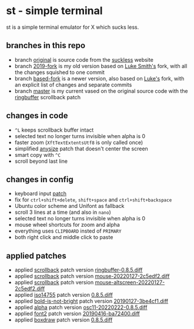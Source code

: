 # st - simple terminal
st is a simple terminal emulator for X which sucks less.

## branches in this repo
+ branch [original](https://github.com/Cortan122/st/tree/original) is source code from the [suckless](https://st.suckless.org/) website
+ branch [2019-fork](https://github.com/Cortan122/st/tree/2019-fork) is my old version based on [Luke Smith's](https://github.com/LukeSmithxyz/st) fork, with all the changes squished to one commit
+ branch [based-fork](https://github.com/Cortan122/st/tree/based-fork) is a newer version, also based on [Luke's](https://github.com/LukeSmithxyz/st) fork, with an explicit list of changes and separate commits
+ branch [master](https://github.com/Cortan122/st/tree/master) is my current vased on the original source code with the [ringbuffer](https://st.suckless.org/patches/scrollback/st-scrollback-ringbuffer-0.8.5.diff) scrollback patch

## changes in code
+ `^L` keeps scrollback buffer intact
+ selected text no longer turns invisible when alpha is 0
+ faster zoom (`XftTextExtentsUtf8` is only called once)
+ simplified [anysize](https://st.suckless.org/patches/anysize/) patch that doesn't center the screen
+ smart copy with `^C`
+ scroll beyond last line

## changes in config
+ keyboard input [patch](https://st.suckless.org/patches/fix_keyboard_input/)
+ fix for `ctrl+shift+delete`, `shift+space` and `ctrl+shift+backspace`
+ Ubuntu color scheme and Unifont as fallback
+ scroll 3 lines at a time (and also in `nano`)
+ selected text no longer turns invisible when alpha is 0
+ mouse wheel shortcuts for zoom and alpha
+ everything uses `CLIPBOARD` insted of `PRIMARY`
+ both right click and middle click to paste

## applied patches
+ applied [scrollback](https://st.suckless.org/patches/scrollback) patch version [ringbuffer-0.8.5.diff](https://st.suckless.org/patches/scrollback/st-scrollback-ringbuffer-0.8.5.diff)
+ applied [scrollback](https://st.suckless.org/patches/scrollback) patch version [mouse-20220127-2c5edf2.diff](https://st.suckless.org/patches/scrollback/st-scrollback-mouse-20220127-2c5edf2.diff)
+ applied [scrollback](https://st.suckless.org/patches/scrollback) patch version [mouse-altscreen-20220127-2c5edf2.diff](https://st.suckless.org/patches/scrollback/st-scrollback-mouse-altscreen-20220127-2c5edf2.diff)
+ applied [iso14755](https://st.suckless.org/patches/iso14755) patch version [0.8.5.diff](https://st.suckless.org/patches/iso14755/st-iso14755-0.8.5.diff)
+ applied [bold-is-not-bright](https://st.suckless.org/patches/bold-is-not-bright) patch version [20190127-3be4cf1.diff](https://st.suckless.org/patches/bold-is-not-bright/st-bold-is-not-bright-20190127-3be4cf1.diff)
+ applied [alpha](https://st.suckless.org/patches/alpha) patch version [osc11-20220222-0.8.5.diff](https://st.suckless.org/patches/alpha/st-alpha-osc11-20220222-0.8.5.diff)
+ applied [font2](https://st.suckless.org/patches/font2) patch version [20190416-ba72400.diff](https://st.suckless.org/patches/font2/st-font2-20190416-ba72400.diff)
+ applied [boxdraw](https://st.suckless.org/patches/boxdraw) patch version [0.8.5.diff](https://st.suckless.org/patches/boxdraw/st-boxdraw_v2-0.8.5.diff)
